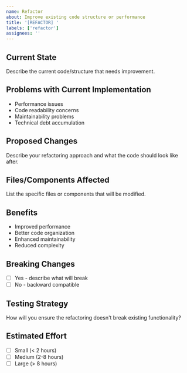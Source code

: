 ```yaml
---
name: Refactor
about: Improve existing code structure or performance
title: '[REFACTOR] '
labels: ['refactor']
assignees: ''
---
```


## Current State
Describe the current code/structure that needs improvement.

## Problems with Current Implementation
- Performance issues
- Code readability concerns
- Maintainability problems
- Technical debt accumulation

## Proposed Changes
Describe your refactoring approach and what the code should look like after.

## Files/Components Affected
List the specific files or components that will be modified.

## Benefits
- Improved performance
- Better code organization
- Enhanced maintainability
- Reduced complexity

## Breaking Changes
- [ ] Yes - describe what will break
- [ ] No - backward compatible

## Testing Strategy
How will you ensure the refactoring doesn't break existing functionality?

## Estimated Effort
- [ ] Small (< 2 hours)
- [ ] Medium (2-8 hours)
- [ ] Large (> 8 hours)
